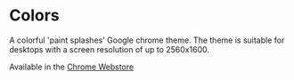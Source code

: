 # Colors
A colorful 'paint splashes' Google chrome theme. The theme is suitable for desktops with a screen resolution of up to 2560x1600.  

Available in the [Chrome Webstore](https://chrome.google.com/webstore/detail/colors/lhbgjlhhonbdjfdoiklbbkejcipkbnac)
